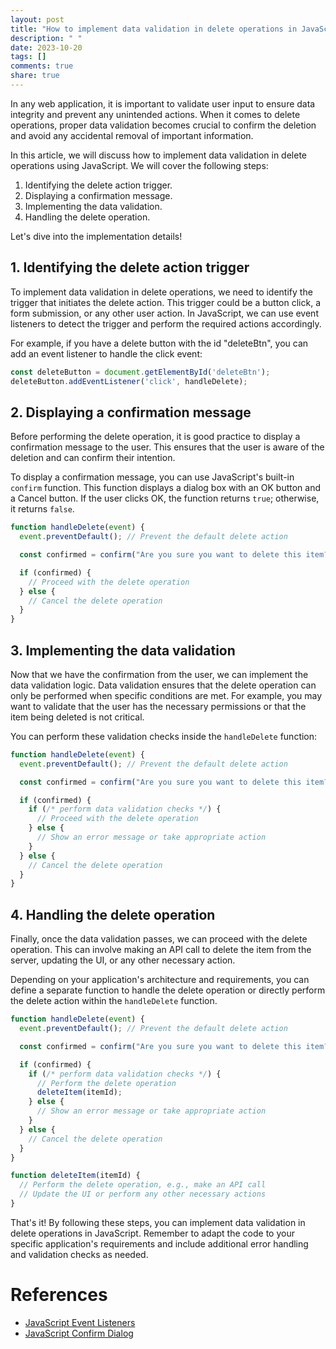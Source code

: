```yaml
---
layout: post
title: "How to implement data validation in delete operations in JavaScript."
description: " "
date: 2023-10-20
tags: []
comments: true
share: true
---
```


In any web application, it is important to validate user input to ensure data integrity and prevent any unintended actions. When it comes to delete operations, proper data validation becomes crucial to confirm the deletion and avoid any accidental removal of important information.

In this article, we will discuss how to implement data validation in delete operations using JavaScript. We will cover the following steps:

1. Identifying the delete action trigger.
2. Displaying a confirmation message.
3. Implementing the data validation.
4. Handling the delete operation.

Let's dive into the implementation details!

## 1. Identifying the delete action trigger

To implement data validation in delete operations, we need to identify the trigger that initiates the delete action. This trigger could be a button click, a form submission, or any other user action. In JavaScript, we can use event listeners to detect the trigger and perform the required actions accordingly.

For example, if you have a delete button with the id "deleteBtn", you can add an event listener to handle the click event:

```javascript
const deleteButton = document.getElementById('deleteBtn');
deleteButton.addEventListener('click', handleDelete);
```

## 2. Displaying a confirmation message

Before performing the delete operation, it is good practice to display a confirmation message to the user. This ensures that the user is aware of the deletion and can confirm their intention.

To display a confirmation message, you can use JavaScript's built-in `confirm` function. This function displays a dialog box with an OK button and a Cancel button. If the user clicks OK, the function returns `true`; otherwise, it returns `false`.

```javascript
function handleDelete(event) {
  event.preventDefault(); // Prevent the default delete action

  const confirmed = confirm("Are you sure you want to delete this item?");

  if (confirmed) {
    // Proceed with the delete operation
  } else {
    // Cancel the delete operation
  }
}
```

## 3. Implementing the data validation

Now that we have the confirmation from the user, we can implement the data validation logic. Data validation ensures that the delete operation can only be performed when specific conditions are met. For example, you may want to validate that the user has the necessary permissions or that the item being deleted is not critical.

You can perform these validation checks inside the `handleDelete` function:

```javascript
function handleDelete(event) {
  event.preventDefault(); // Prevent the default delete action

  const confirmed = confirm("Are you sure you want to delete this item?");

  if (confirmed) {
    if (/* perform data validation checks */) {
      // Proceed with the delete operation
    } else {
      // Show an error message or take appropriate action
    }
  } else {
    // Cancel the delete operation
  }
}
```

## 4. Handling the delete operation

Finally, once the data validation passes, we can proceed with the delete operation. This can involve making an API call to delete the item from the server, updating the UI, or any other necessary action.

Depending on your application's architecture and requirements, you can define a separate function to handle the delete operation or directly perform the delete action within the `handleDelete` function.

```javascript
function handleDelete(event) {
  event.preventDefault(); // Prevent the default delete action

  const confirmed = confirm("Are you sure you want to delete this item?");

  if (confirmed) {
    if (/* perform data validation checks */) {
      // Perform the delete operation
      deleteItem(itemId);
    } else {
      // Show an error message or take appropriate action
    }
  } else {
    // Cancel the delete operation
  }
}

function deleteItem(itemId) {
  // Perform the delete operation, e.g., make an API call
  // Update the UI or perform any other necessary actions
}
```

That's it! By following these steps, you can implement data validation in delete operations in JavaScript. Remember to adapt the code to your specific application's requirements and include additional error handling and validation checks as needed.

# References
- [JavaScript Event Listeners](https://developer.mozilla.org/en-US/docs/Web/API/EventListener)
- [JavaScript Confirm Dialog](https://developer.mozilla.org/en-US/docs/Web/API/Window/confirm)